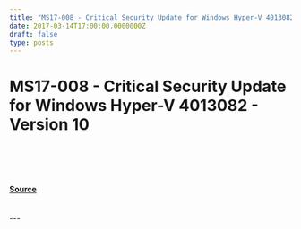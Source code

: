 ```yaml
---
title: "MS17-008 - Critical Security Update for Windows Hyper-V 4013082 - Version 10"
date: 2017-03-14T17:00:00.0000000Z
draft: false
type: posts
---
```

# MS17-008 - Critical Security Update for Windows Hyper-V 4013082 - Version 10

<br/>

<br/>

<br/>


#### [Source](https://technet.microsoft.com/en-us/library/security/MS17-008)

<br/>
---
